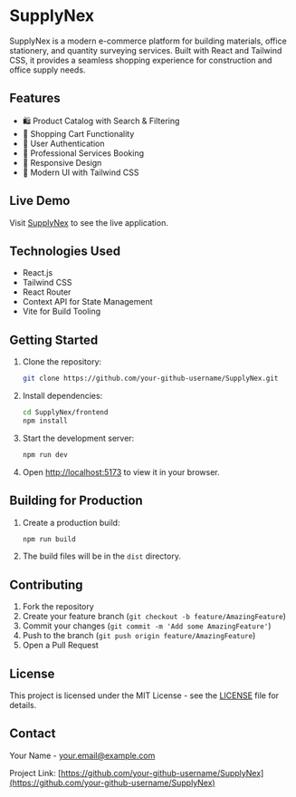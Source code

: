 # SupplyNex

SupplyNex is a modern e-commerce platform for building materials, office stationery, and quantity surveying services. Built with React and Tailwind CSS, it provides a seamless shopping experience for construction and office supply needs.

## Features

- 🛍️ Product Catalog with Search & Filtering
- 🛒 Shopping Cart Functionality
- 👤 User Authentication
- 💼 Professional Services Booking
- 📱 Responsive Design
- 🎨 Modern UI with Tailwind CSS

## Live Demo

Visit [SupplyNex](https://your-github-username.github.io/SupplyNex) to see the live application.

## Technologies Used

- React.js
- Tailwind CSS
- React Router
- Context API for State Management
- Vite for Build Tooling

## Getting Started

1. Clone the repository:
   ```bash
   git clone https://github.com/your-github-username/SupplyNex.git
   ```

2. Install dependencies:
   ```bash
   cd SupplyNex/frontend
   npm install
   ```

3. Start the development server:
   ```bash
   npm run dev
   ```

4. Open [http://localhost:5173](http://localhost:5173) to view it in your browser.

## Building for Production

1. Create a production build:
   ```bash
   npm run build
   ```

2. The build files will be in the `dist` directory.

## Contributing

1. Fork the repository
2. Create your feature branch (`git checkout -b feature/AmazingFeature`)
3. Commit your changes (`git commit -m 'Add some AmazingFeature'`)
4. Push to the branch (`git push origin feature/AmazingFeature`)
5. Open a Pull Request

## License

This project is licensed under the MIT License - see the [LICENSE](LICENSE) file for details.

## Contact

Your Name - your.email@example.com

Project Link: [https://github.com/your-github-username/SupplyNex](https://github.com/your-github-username/SupplyNex)
